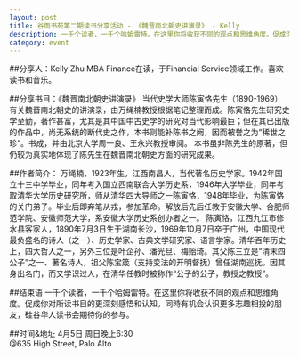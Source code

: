 ```yaml
---
layout: post
title: 谷雨书苑第二期读书分享活动 - 《魏晋南北朝史讲演录》 - Kelly
description: 一千个读者，一千个哈姆雷特。在这里你将收获不同的观点和思维角度。促成你对所读书目的更深刻感悟和认知。同時有机会认识更多志趣相投的朋友，硅谷华人读书会期待你的参与。
category: event
---
```


##分享人：Kelly Zhu
MBA Finance在读，于Financial Service领域工作。喜欢读书和音乐。

##分享书目：《魏晋南北朝史讲演录》
当代史学大师陈寅恪先生（1890-1969）有关魏晋南北朝史的讲演录，由万绳楠教授根据笔记整理而成。陈寅恪先生研究史学至勤，著作甚富，尤其是其中国中古史学的研究对当代影响最巨；但在其已出版的作品中，尚无系统的断代史之作，本书则能补陈书之阙，因而被誉之为“稀世之珍”。书成，并由北京大学周一良、王永兴教授审阅。
本书虽非陈先生的原著，但仍较为真实地体现了陈先生在魏晋南北朝史方面的研究成果。

##作者简介：
万绳楠，1923年生，江西南昌人，当代著名历史学家。1942年国立十三中学毕业，同年考入国立西南联合大学历史系，1946年大学毕业，同年考取清华大学历史研究所，师从清华四大导师之一陈寅恪，1948年毕业，为陈寅恪的关门弟子。毕业后即弃笔从戎，参加革命。解放后先后任教于安徽大学、合肥师范学院、安徽师范大学，系安徽大学历史系创办者之一。
陈寅恪，江西九江市修水县客家人，1890年7月3日生于湖南长沙，1969年10月7日卒于广州，中国现代最负盛名的诗人（之一）、历史学家、古典文学研究家、语言学家。清华百年历史上，四大哲人之一，另外三位是叶企孙、潘光旦、梅贻琦。其父陈三立是“清末四公子”之一、著名诗人，祖父陈宝箴（支持变法的开明督抚）曾任湖南巡抚。因其身出名门，而又学识过人，在清华任教时被称作“公子的公子，教授之教授”。

##结束语
一千个读者，一千个哈姆雷特。在这里你将收获不同的观点和思维角度。促成你对所读书目的更深刻感悟和认知。同時有机会认识更多志趣相投的朋友，硅谷华人读书会期待你的参与。

##时间&地址
4月5日 周日晚上6:30<br>
@635 High Street, Palo Alto

